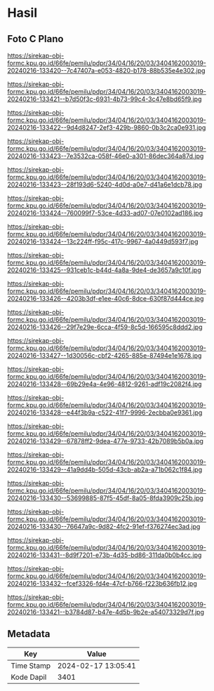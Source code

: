# Hasil

## Foto C Plano

https://sirekap-obj-formc.kpu.go.id/66fe/pemilu/pdpr/34/04/16/20/03/3404162003019-20240216-133420--7c47407a-e053-4820-b178-88b535e4e302.jpg

https://sirekap-obj-formc.kpu.go.id/66fe/pemilu/pdpr/34/04/16/20/03/3404162003019-20240216-133421--b7d50f3c-6931-4b73-99c4-3c47e8bd65f9.jpg

https://sirekap-obj-formc.kpu.go.id/66fe/pemilu/pdpr/34/04/16/20/03/3404162003019-20240216-133422--9d4d8247-2ef3-429b-9860-0b3c2ca0e931.jpg

https://sirekap-obj-formc.kpu.go.id/66fe/pemilu/pdpr/34/04/16/20/03/3404162003019-20240216-133423--7e3532ca-058f-46e0-a301-86dec364a87d.jpg

https://sirekap-obj-formc.kpu.go.id/66fe/pemilu/pdpr/34/04/16/20/03/3404162003019-20240216-133423--28f193d6-5240-4d0d-a0e7-d41a6e1dcb78.jpg

https://sirekap-obj-formc.kpu.go.id/66fe/pemilu/pdpr/34/04/16/20/03/3404162003019-20240216-133424--760099f7-53ce-4d33-ad07-07e0102ad186.jpg

https://sirekap-obj-formc.kpu.go.id/66fe/pemilu/pdpr/34/04/16/20/03/3404162003019-20240216-133424--13c224ff-f95c-417c-9967-4a0449d593f7.jpg

https://sirekap-obj-formc.kpu.go.id/66fe/pemilu/pdpr/34/04/16/20/03/3404162003019-20240216-133425--931ceb1c-b44d-4a8a-9de4-de3657a9c10f.jpg

https://sirekap-obj-formc.kpu.go.id/66fe/pemilu/pdpr/34/04/16/20/03/3404162003019-20240216-133426--4203b3df-e1ee-40c6-8dce-630f87d444ce.jpg

https://sirekap-obj-formc.kpu.go.id/66fe/pemilu/pdpr/34/04/16/20/03/3404162003019-20240216-133426--29f7e29e-6cca-4f59-8c5d-166595c8ddd2.jpg

https://sirekap-obj-formc.kpu.go.id/66fe/pemilu/pdpr/34/04/16/20/03/3404162003019-20240216-133427--1d30056c-cbf2-4265-885e-87494e1e1678.jpg

https://sirekap-obj-formc.kpu.go.id/66fe/pemilu/pdpr/34/04/16/20/03/3404162003019-20240216-133428--69b29e4a-4e96-4812-9261-adf19c2082f4.jpg

https://sirekap-obj-formc.kpu.go.id/66fe/pemilu/pdpr/34/04/16/20/03/3404162003019-20240216-133428--e44f3b9a-c522-41f7-9996-2ecbba0e9361.jpg

https://sirekap-obj-formc.kpu.go.id/66fe/pemilu/pdpr/34/04/16/20/03/3404162003019-20240216-133429--67878ff2-9dea-477e-9733-42b7089b5b0a.jpg

https://sirekap-obj-formc.kpu.go.id/66fe/pemilu/pdpr/34/04/16/20/03/3404162003019-20240216-133429--41a9dd4b-505d-43cb-ab2a-a71b062c1f84.jpg

https://sirekap-obj-formc.kpu.go.id/66fe/pemilu/pdpr/34/04/16/20/03/3404162003019-20240216-133430--53699885-87f5-45df-8a05-8fda3909c25b.jpg

https://sirekap-obj-formc.kpu.go.id/66fe/pemilu/pdpr/34/04/16/20/03/3404162003019-20240216-133430--76647a9c-9d82-4fc2-91ef-f376274ec3ad.jpg

https://sirekap-obj-formc.kpu.go.id/66fe/pemilu/pdpr/34/04/16/20/03/3404162003019-20240216-133431--8d9f7201-e73b-4d35-bd86-311da0b0b4cc.jpg

https://sirekap-obj-formc.kpu.go.id/66fe/pemilu/pdpr/34/04/16/20/03/3404162003019-20240216-133432--fcef3326-fd4e-47cf-b766-f223b636fb12.jpg

https://sirekap-obj-formc.kpu.go.id/66fe/pemilu/pdpr/34/04/16/20/03/3404162003019-20240216-133421--b3784d87-b47e-4d5b-9b2e-a54073329d7f.jpg


## Metadata

| Key        | Value               |
| ---------- | ------------------- |
| Time Stamp | 2024-02-17 13:05:41 |
| Kode Dapil | 3401                |




